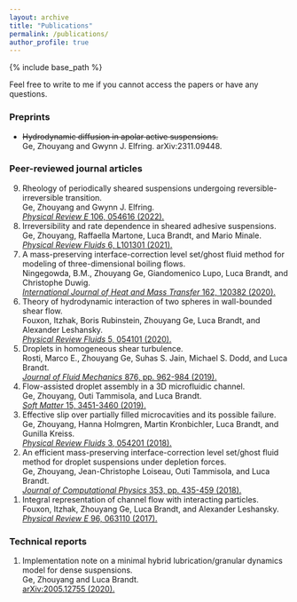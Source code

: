 ```yaml
---
layout: archive
title: "Publications"
permalink: /publications/
author_profile: true
---
```


<!-- {% if site.author.googlescholar %}
  You can also find my articles on <u><a href="{{author.googlescholar}}">my Google Scholar profile</a>.</u>
{% endif %} -->

{% include base_path %}

<!-- {% for post in site.publications reversed %}
  {% include archive-single.html %}
{% endfor %} -->

Feel free to write to me if you cannot access the papers or have any questions.

### Preprints

* ~~Hydrodynamic diffusion in apolar active suspensions.~~<br>
Ge, Zhouyang and Gwynn J. Elfring.
arXiv:2311.09448.<br>


### Peer-reviewed journal articles

<ol reversed>

<li>
Rheology of periodically sheared suspensions undergoing reversible-irreversible transition.<br>
Ge, Zhouyang and Gwynn J. Elfring.<br>
<a href="https://link.aps.org/doi/10.1103/PhysRevE.106.054616"><i>Physical Review E</i> 106, 054616 (2022).</a>
</li>

<li>
Irreversibility and rate dependence in sheared adhesive suspensions.<br>
Ge, Zhouyang, Raffaella Martone, Luca Brandt, and Mario Minale.<br>
<a href="https://journals.aps.org/prfluids/abstract/10.1103/PhysRevFluids.6.L101301"><i>Physical Review Fluids</i> 6, L101301 (2021).</a>
</li>

<li>
A mass-preserving interface-correction level set/ghost fluid method for modeling of three-dimensional boiling flows.<br>
Ningegowda, B.M., Zhouyang Ge, Giandomenico Lupo, Luca Brandt, and Christophe Duwig.<br>
<a href="https://www.sciencedirect.com/science/article/abs/pii/S0017931020333184"><i>International Journal of Heat and Mass Transfer</i> 162, 120382 (2020).</a>
</li>

<li>
Theory of hydrodynamic interaction of two spheres in wall-bounded shear flow.<br>
Fouxon, Itzhak, Boris Rubinstein, Zhouyang Ge, Luca Brandt, and Alexander Leshansky.<br>
<a href="https://journals.aps.org/prfluids/abstract/10.1103/PhysRevFluids.5.054101"><i>Physical Review Fluids</i> 5, 054101 (2020).</a>
</li>

<li>
Droplets in homogeneous shear turbulence.<br>
Rosti, Marco E., Zhouyang Ge, Suhas S. Jain, Michael S. Dodd, and Luca Brandt.<br>
<a href="https://doi.org/10.1017/jfm.2019.581"><i>Journal of Fluid Mechanics</i> 876, pp. 962-984 (2019).</a>
</li>

<li>
Flow-assisted droplet assembly in a 3D microfluidic channel.<br>
Ge, Zhouyang, Outi Tammisola, and Luca Brandt.<br>
<a href="https://doi.org/10.1039/C8SM02479K"><i>Soft Matter</i> 15, 3451-3460 (2019).</a>
</li>

<li>
Effective slip over partially filled microcavities and its possible failure.<br>
Ge, Zhouyang, Hanna Holmgren, Martin Kronbichler, Luca Brandt, and Gunilla Kreiss.<br>
<a href="https://doi.org/10.1103/PhysRevFluids.3.054201"><i>Physical Review Fluids</i> 3, 054201 (2018).</a>
</li>

<li>
An efficient mass-preserving interface-correction level set/ghost fluid method for droplet suspensions under depletion forces.<br>
Ge, Zhouyang, Jean-Christophe Loiseau, Outi Tammisola, and Luca Brandt.<br>
<a href="https://doi.org/10.1016/j.jcp.2017.10.046"><i>Journal of Computational Physics</i> 353, pp. 435-459 (2018).</a>
</li>

<li>
Integral representation of channel flow with interacting particles.<br>
Fouxon, Itzhak, Zhouyang Ge, Luca Brandt, and Alexander Leshansky.<br>
<a href="https://doi.org/10.1103/PhysRevE.96.063110"><i>Physical Review E</i> 96, 063110 (2017).</a>
</li>

</ol>

### Technical reports

<ol reversed>

<li>
Implementation note on a minimal hybrid lubrication/granular dynamics model for dense suspensions.<br>
Ge, Zhouyang and Luca Brandt.<br>
<a href="https://doi.org/10.48550/arXiv.2005.12755">arXiv:2005.12755 (2020).</a>
</li>

</ol>
